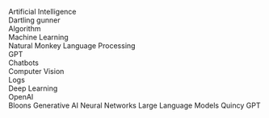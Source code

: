 Artificial Intelligence  
Dartling gunner  
Algorithm  
Machine Learning  
Natural Monkey Language Processing  
GPT  
Chatbots  
Computer Vision  
Logs  
Deep Learning  
OpenAI  
Bloons Generative AI Neural Networks Large Language Models Quincy GPT

